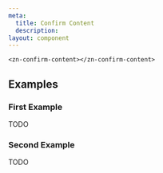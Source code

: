 ```yaml
---
meta:
  title: Confirm Content
  description:
layout: component
---
```


```html:preview
<zn-confirm-content></zn-confirm-content>
```

## Examples

### First Example

TODO

### Second Example

TODO


